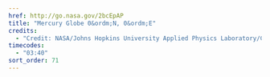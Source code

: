```yaml
---
href: http://go.nasa.gov/2bcEpAP
title: "Mercury Globe 0&ordm;N, 0&ordm;E"
credits:
  - "Credit: NASA/Johns Hopkins University Applied Physics Laboratory/Carnegie Institution of Washington"
timecodes:
  - "03:40"
sort_order: 71
---
```

